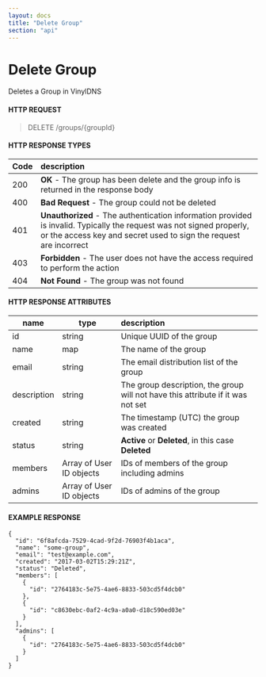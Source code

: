 ```yaml
---
layout: docs
title: "Delete Group"
section: "api"
---
```


# Delete Group

Deletes a Group in VinylDNS

#### HTTP REQUEST

> DELETE /groups/{groupId}

#### HTTP RESPONSE TYPES

Code          | description |
 ------------ | :---------- |
200           | **OK** - The group has been delete and the group info is returned in the response body |
400           | **Bad Request** - The group could not be deleted |
401           | **Unauthorized** - The authentication information provided is invalid.  Typically the request was not signed properly, or the access key and secret used to sign the request are incorrect |
403           | **Forbidden** - The user does not have the access required to perform the action |
404           | **Not Found** - The group was not found |

#### HTTP RESPONSE ATTRIBUTES

name          | type          | description |
 ------------ | ------------- | :---------- |
id            | string        | Unique UUID of the group |
name          | map           | The name of the group |
email         | string        | The email distribution list of the group |
description   | string        | The group description, the group will not have this attribute if it was not set |
created       | string        | The timestamp (UTC) the group was created |
status        | string        | **Active** or **Deleted**, in this case **Deleted** |
members       | Array of User ID objects        | IDs of members of the group including admins |
admins        | Array of User ID objects        | IDs of admins of the group |

#### EXAMPLE RESPONSE

```
{
  "id": "6f8afcda-7529-4cad-9f2d-76903f4b1aca",
  "name": "some-group",
  "email": "test@example.com",
  "created": "2017-03-02T15:29:21Z",
  "status": "Deleted",
  "members": [
    {
      "id": "2764183c-5e75-4ae6-8833-503cd5f4dcb0"
    },
    {
      "id": "c8630ebc-0af2-4c9a-a0a0-d18c590ed03e"
    }
  ],
  "admins": [
    {
      "id": "2764183c-5e75-4ae6-8833-503cd5f4dcb0"
    }
  ]
}
```
